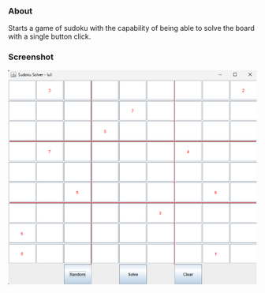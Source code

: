 ### About
Starts a game of sudoku with the capability of being able to solve the board with a single button click.

### Screenshot
![](screenshot.png)